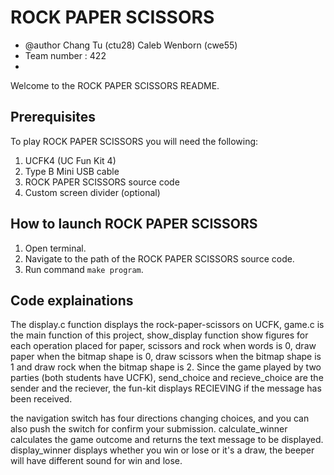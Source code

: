 # ROCK PAPER SCISSORS    
 * @author  Chang Tu (ctu28)   Caleb Wenborn (cwe55)   
 * Team number : 422
 *

Welcome to the ROCK PAPER SCISSORS README.

## Prerequisites

To play ROCK PAPER SCISSORS you will need the following:

1. UCFK4 (UC Fun Kit 4)
2. Type B Mini USB cable
3. ROCK PAPER SCISSORS source code
4. Custom screen divider (optional)


## How to launch ROCK PAPER SCISSORS

1. Open terminal.
2. Navigate to the path of the ROCK PAPER SCISSORS source code.
2. Run command `make program`.

## Code explainations

The display.c function displays the rock-paper-scissors on UCFK, game.c is the main function of this project, show_display function show figures for each operation placed for paper, scissors and rock when words is 0, draw paper when the bitmap shape is 0,  draw scissors when the bitmap shape is 1 and draw rock when the bitmap shape is 2. Since the game played by two parties (both students have UCFK), send_choice and recieve_choice are the sender and the reciever, the fun-kit displays RECIEVING if the message has been received.  

the navigation switch has four directions changing choices, and you can also push the switch for confirm your submission. calculate_winner calculates the game outcome and returns the text message to be displayed. display_winner displays whether you win or lose or it's a draw, the beeper will have different sound for win and lose.





